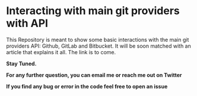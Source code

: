 # Interacting with main git providers with API

This Repository is meant to show some basic interactions with the main git providers API: Github, GitLab and Bitbucket.
It will be soon matched with an article that explains it all. The link is to come.

**Stay Tuned.**

**For any further question, you can email me or reach me out on Twitter**

**If you find any bug or error in the code feel free to open an issue**
